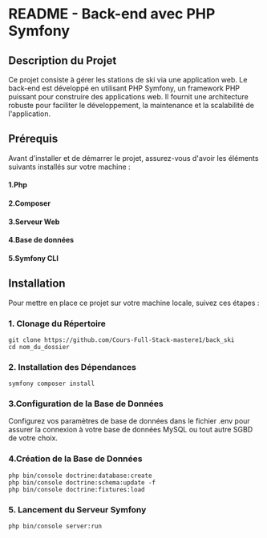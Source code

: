 # README - Back-end avec PHP Symfony

## Description du Projet

Ce projet consiste à gérer les stations de ski via une application web. Le back-end est développé en utilisant PHP Symfony, un framework PHP puissant pour construire des applications web. Il fournit une architecture robuste pour faciliter le développement, la maintenance et la scalabilité de l'application.

## Prérequis

Avant d'installer et de démarrer le projet, assurez-vous d'avoir les éléments suivants installés sur votre machine :

#### 1.Php

#### 2.Composer

#### 3.Serveur Web

#### 4.Base de données

#### 5.Symfony CLI

## Installation

Pour mettre en place ce projet sur votre machine locale, suivez ces étapes :

### 1. Clonage du Répertoire

```
git clone https://github.com/Cours-Full-Stack-mastere1/back_ski
cd nom_du_dossier
```

### 2. Installation des Dépendances
```
symfony composer install
```
### 3.Configuration de la Base de Données

Configurez vos paramètres de base de données dans le fichier .env pour assurer la connexion à votre base de données MySQL ou tout autre SGBD de votre choix.

### 4.Création de la Base de Données
```
php bin/console doctrine:database:create
php bin/console doctrine:schema:update -f
php bin/console doctrine:fixtures:load
```
### 5. Lancement du Serveur Symfony
```
php bin/console server:run
```
